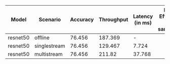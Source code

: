 | Model    | Scenario     |   Accuracy |   Throughput | Latency (in ms)   | Power Efficiency (in samples/J)   | TEST01   | TEST04   |
|----------|--------------|------------|--------------|-------------------|-----------------------------------|----------|----------|
| resnet50 | offline      |     76.456 |      187.369 | -                 |                                   | passed   | passed   |
| resnet50 | singlestream |     76.456 |      129.467 | 7.724             |                                   | passed   | passed   |
| resnet50 | multistream  |     76.456 |      211.82  | 37.768            |                                   | passed   | passed   |